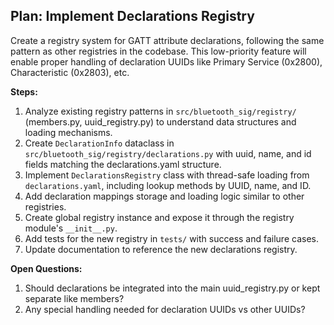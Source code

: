 ## Plan: Implement Declarations Registry

Create a registry system for GATT attribute declarations, following the same pattern as other registries in the codebase. This low-priority feature will enable proper handling of declaration UUIDs like Primary Service (0x2800), Characteristic (0x2803), etc.

**Steps:**

1. Analyze existing registry patterns in `src/bluetooth_sig/registry/` (members.py, uuid_registry.py) to understand data structures and loading mechanisms.
2. Create `DeclarationInfo` dataclass in `src/bluetooth_sig/registry/declarations.py` with uuid, name, and id fields matching the declarations.yaml structure.
3. Implement `DeclarationsRegistry` class with thread-safe loading from `declarations.yaml`, including lookup methods by UUID, name, and ID.
4. Add declaration mappings storage and loading logic similar to other registries.
5. Create global registry instance and expose it through the registry module's `__init__.py`.
6. Add tests for the new registry in `tests/` with success and failure cases.
7. Update documentation to reference the new declarations registry.

**Open Questions:**

1. Should declarations be integrated into the main uuid_registry.py or kept separate like members?
2. Any special handling needed for declaration UUIDs vs other UUIDs?